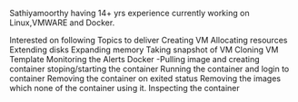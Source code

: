 Sathiyamoorthy having 14+ yrs experience currently working on Linux,VMWARE and Docker.
  
 Interested on following Topics to deliver
Creating VM
Allocating resources
Extending disks
Expanding memory
Taking snapshot of VM
Cloning VM Template
Monitoring the Alerts
Docker -Pulling image and creating container
stoping/starting the container
Running the container and login to container
Removing the container on exited status
Removing the images which none of the container using it.
Inspecting the container
